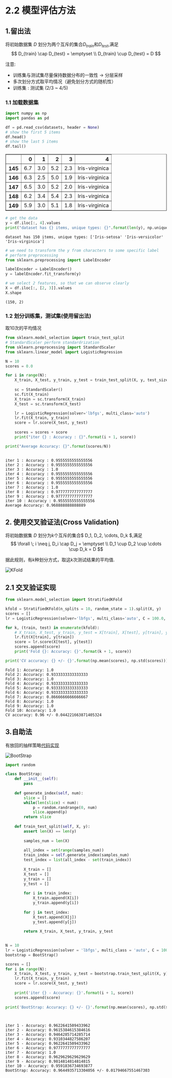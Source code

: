 
# 2.2 模型评估方法

## 1.留出法

将初始数据集 $D$ 划分为两个互斥的集合$D_{train}$和$D_{test}$,满足
$$
    D_{train} \cap D_{test} = \emptyset \\
    D_{train} \cup D_{test} = D
$$

注意:
- 训练集与测试集尽量保持数据分布的一致性 $\to$ 分层采样
- 多次划分方式取平均情况（避免划分方式的随机性）
- 训练集 : 测试集 (2/3 ~ 4/5)

### 1.1 加载数据集


```python
import numpy as np
import pandas as pd

df = pd.read_csv(datasets, header = None)
# show the first 5 items
df.head()
# show the last 5 items
df.tail()
```




<div>
<table border="1" class="dataframe">
  <thead>
    <tr style="text-align: right;">
      <th></th>
      <th>0</th>
      <th>1</th>
      <th>2</th>
      <th>3</th>
      <th>4</th>
    </tr>
  </thead>
  <tbody>
    <tr>
      <th>145</th>
      <td>6.7</td>
      <td>3.0</td>
      <td>5.2</td>
      <td>2.3</td>
      <td>Iris-virginica</td>
    </tr>
    <tr>
      <th>146</th>
      <td>6.3</td>
      <td>2.5</td>
      <td>5.0</td>
      <td>1.9</td>
      <td>Iris-virginica</td>
    </tr>
    <tr>
      <th>147</th>
      <td>6.5</td>
      <td>3.0</td>
      <td>5.2</td>
      <td>2.0</td>
      <td>Iris-virginica</td>
    </tr>
    <tr>
      <th>148</th>
      <td>6.2</td>
      <td>3.4</td>
      <td>5.4</td>
      <td>2.3</td>
      <td>Iris-virginica</td>
    </tr>
    <tr>
      <th>149</th>
      <td>5.9</td>
      <td>3.0</td>
      <td>5.1</td>
      <td>1.8</td>
      <td>Iris-virginica</td>
    </tr>
  </tbody>
</table>
</div>




```python
# get the data
y = df.iloc[:, 4].values
print("dataset has {} items, unique types: {}".format(len(y), np.unique(y)))
```

    dataset has 150 items, unique types: ['Iris-setosa' 'Iris-versicolor' 'Iris-virginica']



```python
# we need to transform the y from characters to some specific label
# perform preprocessing
from sklearn.preprocessing import LabelEncoder

labelEncoder = LabelEncoder()
y = labelEncoder.fit_transform(y)
```


```python
# we select 2 features, so that we can observe clearly
X = df.iloc[:, [2, 3]].values
X.shape
```




    (150, 2)



### 1.2 划分训练集，测试集(使用留出法)
取10次的平均情况


```python
from sklearn.model_selection import train_test_split
# StandardScaler perform standardrization
from sklearn.preprocessing import StandardScaler
from sklearn.linear_model import LogisticRegression

N = 10
scores = 0.0

for i in range(N):
    X_train, X_test, y_train, y_test = train_test_split(X, y, test_size = 0.3, stratify = y)
    
    sc = StandardScaler()
    sc.fit(X_train)
    X_train = sc.transform(X_train)
    X_test = sc.transform(X_test)

    lr = LogisticRegression(solver='lbfgs', multi_class='auto')
    lr.fit(X_train, y_train)
    score = lr.score(X_test, y_test)
    
    scores = scores + score
    print("iter {} : Accuracy : {}".format(i + 1, score))

print("Average Accuracy: {}".format(scores/N))
    
```

    iter 1 : Accuracy : 0.9555555555555556
    iter 2 : Accuracy : 0.9555555555555556
    iter 3 : Accuracy : 1.0
    iter 4 : Accuracy : 0.9555555555555556
    iter 5 : Accuracy : 0.9555555555555556
    iter 6 : Accuracy : 0.9555555555555556
    iter 7 : Accuracy : 1.0
    iter 8 : Accuracy : 0.9777777777777777
    iter 9 : Accuracy : 0.9777777777777777
    iter 10 : Accuracy : 0.9555555555555556
    Average Accuracy: 0.968888888888889


## 2. 使用交叉验证法(Cross Validation)

将初始数据集 $D$ 划分为$k$个互斥的集合$ D_1, D_2, \cdots, D_k $,满足
$$
    \forall \; i \neq j, D_i \cap D_j = \emptyset \\
    D_1 \cup D_2 \cup \cdots \cup D_k = D
$$

据此规则，有$k$种划分方式，取这$k$次测试结果的平均值.

![KFold](KFold.png)



## 2.1 交叉验证实现


```python
from sklearn.model_selection import StratifiedKFold

kfold = StratifiedKFold(n_splits = 10, random_state = 1).split(X, y)
scores = []
lr = LogisticRegression(solver='lbfgs', multi_class='auto', C = 100.0, random_state = 1)

for k, (train, test) in enumerate(kfold):
    # X_train, X_test, y_train, y_test = X[train], X[test], y[train], y[test]
    lr.fit(X[train], y[train])
    score = lr.score(X[test], y[test])
    scores.append(score)
    print('Fold {}: Accuracy: {}'.format(k + 1, score))

print('CV accuracy: {} +/- {}'.format(np.mean(scores), np.std(scores)))
```

    Fold 1: Accuracy: 1.0
    Fold 2: Accuracy: 0.9333333333333333
    Fold 3: Accuracy: 1.0
    Fold 4: Accuracy: 0.9333333333333333
    Fold 5: Accuracy: 0.9333333333333333
    Fold 6: Accuracy: 0.9333333333333333
    Fold 7: Accuracy: 0.8666666666666667
    Fold 8: Accuracy: 1.0
    Fold 9: Accuracy: 1.0
    Fold 10: Accuracy: 1.0
    CV accuracy: 0.96 +/- 0.044221663871405324


## 3.自助法

有放回的抽样策略[代码实现](BootStrap.py)

![BootStrap](BootStrap.png)


```python
import random

class BootStrap:
    def __init__(self):
        pass
    
    def generate_index(self, num):
        slice = []
        while(len(slice) < num):
            p = random.randrange(0, num)
            slice.append(p)
        return slice
    
    def train_test_split(self, X, y):
        assert len(X) == len(y)
        
        samples_num = len(X)
        
        all_index = set(range(samples_num))
        train_index = self.generate_index(samples_num)
        test_index = list(all_index - set(train_index))
        
        X_train = []
        X_test = []
        y_train = []
        y_test = []
        
        for i in train_index:
            X_train.append(X[i])
            y_train.append(y[i])
            
        for j in test_index:
            X_test.append(X[j])
            y_test.append(y[j])
        
        return X_train, X_test, y_train, y_test

    
N = 10
lr = LogisticRegression(solver = 'lbfgs', multi_class = 'auto', C = 100.0, random_state = 1)
bootstrap = BootStrap()

scores = []
for i in range(N):
    X_train, X_test, y_train, y_test = bootstrap.train_test_split(X, y)
    lr.fit(X_train, y_train)
    score = lr.score(X_test, y_test)
    
    print('iter {} - Accuracy: {}'.format(i + 1, score))
    scores.append(score)
    
print('BootStrap: Accuracy: {} +/- {}'.format(np.mean(scores), np.std(scores)))

    
```

    iter 1 - Accuracy: 0.9622641509433962
    iter 2 - Accuracy: 0.9615384615384616
    iter 3 - Accuracy: 0.9464285714285714
    iter 4 - Accuracy: 0.9310344827586207
    iter 5 - Accuracy: 0.9622641509433962
    iter 6 - Accuracy: 0.9777777777777777
    iter 7 - Accuracy: 1.0
    iter 8 - Accuracy: 0.9629629629629629
    iter 9 - Accuracy: 0.9814814814814815
    iter 10 - Accuracy: 0.9591836734693877
    BootStrap: Accuracy: 0.9644935713304056 +/- 0.01794667551467303



```python

```
